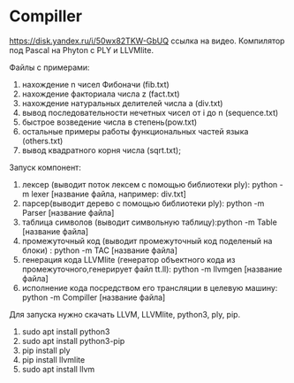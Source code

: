 # Compiller
https://disk.yandex.ru/i/50wx82TKW-GbUQ ссылка на видео.
Компилятор под Pascal на Phyton c PLY и LLVMlite.
<!-- Файлы с примерами: -->
Файлы с примерами:
1) нахождение n чисел Фибоначи (fib.txt)
2) нахождение факториала числа z (fact.txt)
3) нахождение натуральных делителей числа a (div.txt)
4) вывод последовательности нечетных чисел от i до n (sequence.txt)
5) быстрое возведение числа в степень(pow.txt)
6) остальные примеры работы функциональных частей языка (others.txt)
7) вывод квадратного корня числа (sqrt.txt);

<!-- Файлы с примерами: -->
Запуск компонент:
1) лексер (выводит поток лексем с помощью библиотеки ply): python -m lexer [название файла, например: div.txt]
2) парсер(выводит дерево с помощью библиотеки ply): python -m Parser [название файла]
3) таблица символов (выводит символьную таблицу):python -m Table [название файла]
4) промежуточный код (выводит промежуточный код поделеный на блоки) : python -m TAC [название файла]
5) генерация кода LLVMlite (генератор объектного кода из промежуточного,генерирует файл tt.ll): python -m llvmgen [название файла]
6) исполнение кода посредством его трансляции в целевую машину: python -m Compiller [название файла]

Для запуска нужно скачать LLVM, LLVMlite, python3, ply, pip.
<!-- Файлы с примерами: -->
1) sudo apt install python3
2) sudo apt install python3-pip
3) pip install ply
4) pip install llvmlite
5) sudo apt install llvm


